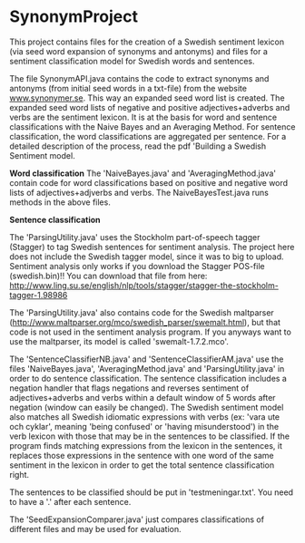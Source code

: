 # SynonymProject
This project contains files for the creation of a Swedish sentiment lexicon (via seed word expansion of synonyms and antonyms) and files for a sentiment classification model for Swedish words and sentences.

The file SynonymAPI.java contains the code to extract synonyms and antonyms (from initial seed words in a txt-file) from the website www.synonymer.se. This way an expanded seed word list is created. 
The expanded seed word lists of negative and positive adjectives+adverbs and verbs are the sentiment lexicon. It is at the basis for word and sentence classifications with the Naive Bayes and an Averaging Method. 
For sentence classification, the word classifications are aggregated per sentence. For a detailed description of the process, read the pdf 'Building a Swedish Sentiment model.

**Word classification**
The 'NaiveBayes.java' and 'AveragingMethod.java' contain code for word classifications based on positive and negative word lists of adjectives+adjverbs and verbs.
The NaiveBayesTest.java runs methods in the above files.


**Sentence classification**

The 'ParsingUtility.java' uses the Stockholm part-of-speech tagger (Stagger) to tag Swedish sentences for sentiment analysis. 
The project here does not include the Swedish tagger model, since it was to big to upload. 
Sentiment analysis only works if you download the Stagger POS-file (swedish.bin)!! You can download that file from here:
http://www.ling.su.se/english/nlp/tools/stagger/stagger-the-stockholm-tagger-1.98986

The 'ParsingUtility.java' also contains code for the Swedish maltparser (http://www.maltparser.org/mco/swedish_parser/swemalt.html), but that code is not used in the sentiment analysis program.
If you anyways want to use the maltparser, its model is called 'swemalt-1.7.2.mco'.

The 'SentenceClassifierNB.java' and 'SentenceClassifierAM.java' use the files 'NaiveBayes.java', 'AveragingMethod.java' and 'ParsingUtility.java' in order to do sentence classification. 
The sentence classification includes a negation handler that flags negations and reverses sentiment of adjectives+adverbs and verbs within a default window of 5 words after negation (window can easily be changed).
The Swedish sentiment model also matches all Swedish idiomatic expressions with verbs  (ex: 'vara ute och cyklar', meaning 'being confused' or 'having misunderstood') in the verb lexicon with those that may be in the sentences to be classified. If the program finds matching expressions from the lexicon in the sentences, it replaces those expressions in the sentence with one word of the same sentiment in the lexicon in order to get the total sentence classification right.

The sentences to be classified should be put in 'testmeningar.txt'. You need to have a '.' after each sentence.

The 'SeedExpansionComparer.java' just compares classifications of different files and may be used for evaluation.
